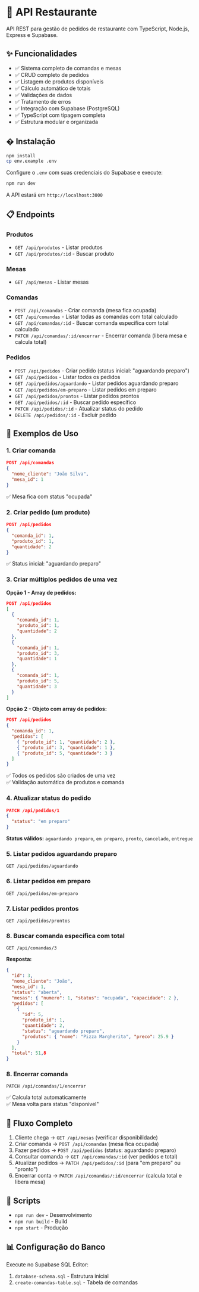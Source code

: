 # 🍕 API Restaurante

API REST para gestão de pedidos de restaurante com TypeScript, Node.js, Express e Supabase.

## ✨ Funcionalidades

- ✅ Sistema completo de comandas e mesas
- ✅ CRUD completo de pedidos
- ✅ Listagem de produtos disponíveis
- ✅ Cálculo automático de totais
- ✅ Validações de dados
- ✅ Tratamento de erros
- ✅ Integração com Supabase (PostgreSQL)
- ✅ TypeScript com tipagem completa
- ✅ Estrutura modular e organizada

## � Instalação

```bash
npm install
cp env.example .env
```

Configure o `.env` com suas credenciais do Supabase e execute:

```bash
npm run dev
```

A API estará em `http://localhost:3000`

## 📋 Endpoints

### Produtos
- `GET /api/produtos` - Listar produtos
- `GET /api/produtos/:id` - Buscar produto

### Mesas
- `GET /api/mesas` - Listar mesas

### Comandas
- `POST /api/comandas` - Criar comanda (mesa fica ocupada)
- `GET /api/comandas` - Listar todas as comandas com total calculado
- `GET /api/comandas/:id` - Buscar comanda específica com total calculado
- `PATCH /api/comandas/:id/encerrar` - Encerrar comanda (libera mesa e calcula total)

### Pedidos
- `POST /api/pedidos` - Criar pedido (status inicial: "aguardando preparo")
- `GET /api/pedidos` - Listar todos os pedidos
- `GET /api/pedidos/aguardando` - Listar pedidos aguardando preparo
- `GET /api/pedidos/em-preparo` - Listar pedidos em preparo
- `GET /api/pedidos/prontos` - Listar pedidos prontos
- `GET /api/pedidos/:id` - Buscar pedido específico
- `PATCH /api/pedidos/:id` - Atualizar status do pedido
- `DELETE /api/pedidos/:id` - Excluir pedido

## 📝 Exemplos de Uso

### 1. Criar comanda
```json
POST /api/comandas
{
  "nome_cliente": "João Silva",
  "mesa_id": 1
}
```
✅ Mesa fica com status "ocupada"

### 2. Criar pedido (um produto)
```json
POST /api/pedidos
{
  "comanda_id": 1,
  "produto_id": 1,
  "quantidade": 2
}
```
✅ Status inicial: "aguardando preparo"

### 3. Criar múltiplos pedidos de uma vez
**Opção 1 - Array de pedidos:**
```json
POST /api/pedidos
[
  {
    "comanda_id": 1,
    "produto_id": 1,
    "quantidade": 2
  },
  {
    "comanda_id": 1,
    "produto_id": 3,
    "quantidade": 1
  },
  {
    "comanda_id": 1,
    "produto_id": 5,
    "quantidade": 3
  }
]
```

**Opção 2 - Objeto com array de pedidos:**
```json
POST /api/pedidos
{
  "comanda_id": 1,
  "pedidos": [
    { "produto_id": 1, "quantidade": 2 },
    { "produto_id": 3, "quantidade": 1 },
    { "produto_id": 5, "quantidade": 3 }
  ]
}
```
✅ Todos os pedidos são criados de uma vez  
✅ Validação automática de produtos e comanda

### 4. Atualizar status do pedido
```json
PATCH /api/pedidos/1
{
  "status": "em preparo"
}
```
**Status válidos:** `aguardando preparo`, `em preparo`, `pronto`, `cancelado`, `entregue`

### 5. Listar pedidos aguardando preparo
```
GET /api/pedidos/aguardando
```

### 6. Listar pedidos em preparo
```
GET /api/pedidos/em-preparo
```

### 7. Listar pedidos prontos
```
GET /api/pedidos/prontos
```

### 8. Buscar comanda específica com total
```
GET /api/comandas/3
```
**Resposta:**
```json
{
  "id": 3,
  "nome_cliente": "João",
  "mesa_id": 1,
  "status": "aberta",
  "mesas": { "numero": 1, "status": "ocupada", "capacidade": 2 },
  "pedidos": [
    {
      "id": 5,
      "produto_id": 1,
      "quantidade": 2,
      "status": "aguardando preparo",
      "produtos": { "nome": "Pizza Margherita", "preco": 25.9 }
    }
  ],
  "total": 51,8
}
```

### 8. Encerrar comanda
```
PATCH /api/comandas/1/encerrar
```
✅ Calcula total automaticamente  
✅ Mesa volta para status "disponivel"

## 🔄 Fluxo Completo

1. Cliente chega → `GET /api/mesas` (verificar disponibilidade)
2. Criar comanda → `POST /api/comandas` (mesa fica ocupada)
3. Fazer pedidos → `POST /api/pedidos` (status: aguardando preparo)
4. Consultar comanda → `GET /api/comandas/:id` (ver pedidos e total)
5. Atualizar pedidos → `PATCH /api/pedidos/:id` (para "em preparo" ou "pronto")
6. Encerrar conta → `PATCH /api/comandas/:id/encerrar` (calcula total e libera mesa)

## 🔧 Scripts

- `npm run dev` - Desenvolvimento
- `npm run build` - Build
- `npm start` - Produção

## 📊 Configuração do Banco

Execute no Supabase SQL Editor:
1. `database-schema.sql` - Estrutura inicial
2. `create-comandas-table.sql` - Tabela de comandas
